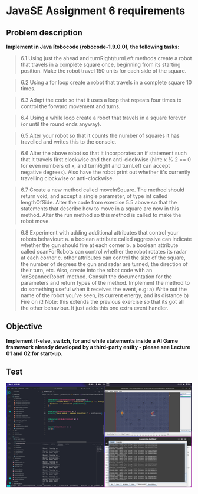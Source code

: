 # JavaSE Assignment 6 requirements

## Problem description

**Implement in Java Robocode (robocode-1.9.0.0), the following tasks:**

> 6.1 Using just the ahead and turnRight/turnLeft methods create a robot that travels in a complete square once, beginning from its starting position. Make the robot travel 150 units for each side of the square.

> 6.2 Using a for loop create a robot that travels in a complete square 10 times.

> 6.3 Adapt the code so that it uses a loop that repeats four times to control the forward movement and turns.

> 6.4 Using a while loop create a robot that travels in a square forever (or until the round ends anyway).

> 6.5 Alter your robot so that it counts the number of squares it has travelled and writes this to the console.

> 6.6 Alter the above robot so that it incorporates an if statement such that it travels first clockwise and then anti-clockwise (hint: x % 2 == 0 for even numbers of x, and turnRight and turnLeft can accept negative degrees). Also have the robot print out whether it's currently travelling clockwise or anti-clockwise.

> 6.7 Create a new method called moveInSquare. The method should return void, and accept a single parameter, of type int called lengthOfSide. Alter the code from exercise 5.5 above so that the statements that describe how to move in a square are now in this method. Alter the run method so this method is called to make the robot move.

> 6.8 Experiment with adding additional attributes that control your robots behaviour:
a. a boolean attribute called aggressive can indicate whether the gun should fire at each corner
b. a boolean attribute called scanForRobots can control whether the robot rotates its radar at each corner
c. other attributes can control the size of the square, the number of degrees the gun and radar are turned, the direction of their turn, etc.
Also, create into the robot code with an 'onScannedRobot' method. Consult the documentation for the parameters and return types of the method. Implement the method to do something useful when it receives the event, e.g:
a) Write out the name of the robot you’ve seen, its current energy, and its distance
b) Fire on it!
Note: this extends the previous exercise so that its got all the other behaviour. It just adds this one extra event handler.

## Objective

**Implement if-else, switch, for and while statements inside a AI Game framework already developed by a third-party entity - please see Lecture 01 and 02 for start-up.**

## Test
![Picture that shows the functionality](RobocodeTest.png)